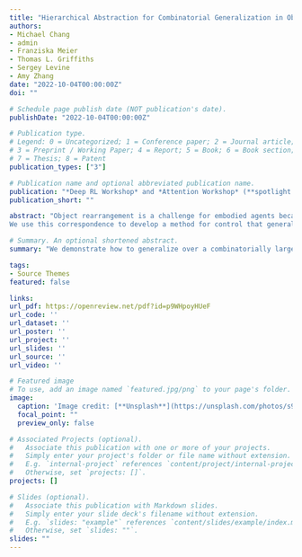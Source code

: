 ```yaml
---
title: "Hierarchical Abstraction for Combinatorial Generalization in Object Rearrangement"
authors:
- Michael Chang
- admin
- Franziska Meier
- Thomas L. Griffiths
- Sergey Levine
- Amy Zhang
date: "2022-10-04T00:00:00Z"
doi: ""

# Schedule page publish date (NOT publication's date).
publishDate: "2022-10-04T00:00:00Z"

# Publication type.
# Legend: 0 = Uncategorized; 1 = Conference paper; 2 = Journal article;
# 3 = Preprint / Working Paper; 4 = Report; 5 = Book; 6 = Book section;
# 7 = Thesis; 8 = Patent
publication_types: ["3"]

# Publication name and optional abbreviated publication name.
publication: "*Deep RL Workshop* and *Attention Workshop* (**spotlight talk**) at *NeurIPS 2022*"
publication_short: ""

abstract: "Object rearrangement is a challenge for embodied agents because solving these tasks requires generalizing across a combinatorially large set of underlying entities that take the value of object states. Worse, these entities are often unknown and must be inferred from sensory percepts. We present a hierarchical abstraction approach to uncover these underlying entities and achieve combinatorial generalization from unstructured inputs. By constructing a factorized transition graph over clusters of object representations inferred from pixels, we show how to learn a correspondence between intervening on states of entities in the agent's model and acting on objects in the environment. 
We use this correspondence to develop a method for control that generalizes to different numbers and configurations of objects, which outperforms current offline deep RL methods when evaluated on a set of simulated rearrangement and stacking tasks."

# Summary. An optional shortened abstract.
summary: "We demonstrate how to generalize over a combinatorially large space of rearrangement tasks from only pixel observations by constructing from video demonstrations a factorized transition graph over entity state transitions that we use for control."

tags:
- Source Themes
featured: false

links:
url_pdf: https://openreview.net/pdf?id=p9WHpoyHUeF
url_code: ''
url_dataset: ''
url_poster: ''
url_project: ''
url_slides: ''
url_source: ''
url_video: ''

# Featured image
# To use, add an image named `featured.jpg/png` to your page's folder. 
image:
  caption: 'Image credit: [**Unsplash**](https://unsplash.com/photos/s9CC2SKySJM)'
  focal_point: ""
  preview_only: false

# Associated Projects (optional).
#   Associate this publication with one or more of your projects.
#   Simply enter your project's folder or file name without extension.
#   E.g. `internal-project` references `content/project/internal-project/index.md`.
#   Otherwise, set `projects: []`.
projects: []

# Slides (optional).
#   Associate this publication with Markdown slides.
#   Simply enter your slide deck's filename without extension.
#   E.g. `slides: "example"` references `content/slides/example/index.md`.
#   Otherwise, set `slides: ""`.
slides: ""
---
```


<!-- {{% callout note %}}
Create your slides in Markdown - click the *Slides* button to check out the example.
{{% /callout %}}

Supplementary notes can be added here, including [code, math, and images](https://wowchemy.com/docs/writing-markdown-latex/). -->
